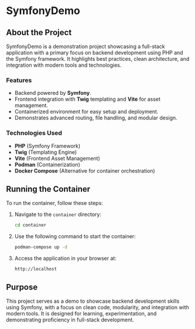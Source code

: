 # SymfonyDemo

## About the Project

SymfonyDemo is a demonstration project showcasing a full-stack application with a primary focus on backend development using PHP and the Symfony framework. It highlights best practices, clean architecture, and integration with modern tools and technologies.

### Features
- Backend powered by **Symfony**.
- Frontend integration with **Twig** templating and **Vite** for asset management.
- Containerized environment for easy setup and deployment.
- Demonstrates advanced routing, file handling, and modular design.

### Technologies Used
- **PHP** (Symfony Framework)
- **Twig** (Templating Engine)
- **Vite** (Frontend Asset Management)
- **Podman** (Containerization)
- **Docker Compose** (Alternative for container orchestration)

## Running the Container

To run the container, follow these steps:

1. Navigate to the `container` directory:
    ```bash
    cd container
    ```

2. Use the following command to start the container:
    ```bash
    podman-compose up -d
    ```

3. Access the application in your browser at:
    ```
    http://localhost
    ```

## Purpose

This project serves as a demo to showcase backend development skills using Symfony, with a focus on clean code, modularity, and integration with modern tools. It is designed for learning, experimentation, and demonstrating proficiency in full-stack development.